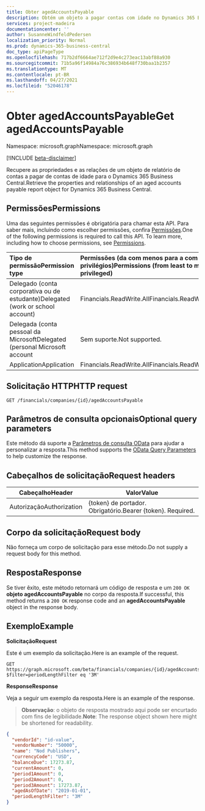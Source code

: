 ```yaml
---
title: Obter agedAccountsPayable
description: Obtém um objeto a pagar contas com idade no Dynamics 365 Business Central.
services: project-madeira
documentationcenter: ''
author: SusanneWindfeldPedersen
localization_priority: Normal
ms.prod: dynamics-365-business-central
doc_type: apiPageType
ms.openlocfilehash: 717b2df6664ae712f2d9e4c273eac13abf88a930
ms.sourcegitcommit: 71b5a96f14984a76c386934b648f730baa1b2357
ms.translationtype: MT
ms.contentlocale: pt-BR
ms.lasthandoff: 04/27/2021
ms.locfileid: "52046178"
---
```

# <a name="get-agedaccountspayable"></a><span data-ttu-id="78610-103">Obter agedAccountsPayable</span><span class="sxs-lookup"><span data-stu-id="78610-103">Get agedAccountsPayable</span></span>

<span data-ttu-id="78610-104">Namespace: microsoft.graph</span><span class="sxs-lookup"><span data-stu-id="78610-104">Namespace: microsoft.graph</span></span>

[!INCLUDE [beta-disclaimer](../../includes/beta-disclaimer.md)]

<span data-ttu-id="78610-105">Recupere as propriedades e as relações de um objeto de relatório de contas a pagar de contas de idade para o Dynamics 365 Business Central.</span><span class="sxs-lookup"><span data-stu-id="78610-105">Retrieve the properties and relationships of an aged accounts payable report object for Dynamics 365 Business Central.</span></span>

## <a name="permissions"></a><span data-ttu-id="78610-106">Permissões</span><span class="sxs-lookup"><span data-stu-id="78610-106">Permissions</span></span>
<span data-ttu-id="78610-p101">Uma das seguintes permissões é obrigatória para chamar esta API. Para saber mais, incluindo como escolher permissões, confira [Permissões](/graph/permissions-reference).</span><span class="sxs-lookup"><span data-stu-id="78610-p101">One of the following permissions is required to call this API. To learn more, including how to choose permissions, see [Permissions](/graph/permissions-reference).</span></span>

|<span data-ttu-id="78610-109">Tipo de permissão</span><span class="sxs-lookup"><span data-stu-id="78610-109">Permission type</span></span> |<span data-ttu-id="78610-110">Permissões (da com menos para a com mais privilégios)</span><span class="sxs-lookup"><span data-stu-id="78610-110">Permissions (from least to most privileged)</span></span>|
|:---------------|:------------------------------------------|
|<span data-ttu-id="78610-111">Delegado (conta corporativa ou de estudante)</span><span class="sxs-lookup"><span data-stu-id="78610-111">Delegated (work or school account)</span></span>|<span data-ttu-id="78610-112">Financials.ReadWrite.All</span><span class="sxs-lookup"><span data-stu-id="78610-112">Financials.ReadWrite.All</span></span> |
|<span data-ttu-id="78610-113">Delegada (conta pessoal da Microsoft</span><span class="sxs-lookup"><span data-stu-id="78610-113">Delegated (personal Microsoft account</span></span>|<span data-ttu-id="78610-114">Sem suporte.</span><span class="sxs-lookup"><span data-stu-id="78610-114">Not supported.</span></span>|
|<span data-ttu-id="78610-115">Application</span><span class="sxs-lookup"><span data-stu-id="78610-115">Application</span></span>|<span data-ttu-id="78610-116">Financials.ReadWrite.All</span><span class="sxs-lookup"><span data-stu-id="78610-116">Financials.ReadWrite.All</span></span>|

## <a name="http-request"></a><span data-ttu-id="78610-117">Solicitação HTTP</span><span class="sxs-lookup"><span data-stu-id="78610-117">HTTP request</span></span>
```http
GET /financials/companies/{id}/agedAccountsPayable
```
## <a name="optional-query-parameters"></a><span data-ttu-id="78610-118">Parâmetros de consulta opcionais</span><span class="sxs-lookup"><span data-stu-id="78610-118">Optional query parameters</span></span>
<span data-ttu-id="78610-119">Este método dá suporte a [Parâmetros de consulta OData](/graph/query-parameters) para ajudar a personalizar a resposta.</span><span class="sxs-lookup"><span data-stu-id="78610-119">This method supports the [OData Query Parameters](/graph/query-parameters) to help customize the response.</span></span>

## <a name="request-headers"></a><span data-ttu-id="78610-120">Cabeçalhos de solicitação</span><span class="sxs-lookup"><span data-stu-id="78610-120">Request headers</span></span>
|<span data-ttu-id="78610-121">Cabeçalho</span><span class="sxs-lookup"><span data-stu-id="78610-121">Header</span></span>        |<span data-ttu-id="78610-122">Valor</span><span class="sxs-lookup"><span data-stu-id="78610-122">Value</span></span>                     |
|--------------|--------------------------|
|<span data-ttu-id="78610-123">Autorização</span><span class="sxs-lookup"><span data-stu-id="78610-123">Authorization</span></span> |<span data-ttu-id="78610-p102">{token} de portador. Obrigatório.</span><span class="sxs-lookup"><span data-stu-id="78610-p102">Bearer {token}. Required.</span></span> |

## <a name="request-body"></a><span data-ttu-id="78610-126">Corpo da solicitação</span><span class="sxs-lookup"><span data-stu-id="78610-126">Request body</span></span>
<span data-ttu-id="78610-127">Não forneça um corpo de solicitação para esse método.</span><span class="sxs-lookup"><span data-stu-id="78610-127">Do not supply a request body for this method.</span></span>

## <a name="response"></a><span data-ttu-id="78610-128">Resposta</span><span class="sxs-lookup"><span data-stu-id="78610-128">Response</span></span>
<span data-ttu-id="78610-129">Se tiver êxito, este método retornará um código de resposta e um `200 OK` **objeto agedAccountsPayable** no corpo da resposta.</span><span class="sxs-lookup"><span data-stu-id="78610-129">If successful, this method returns a `200 OK` response code and an **agedAccountsPayable** object in the response body.</span></span>

## <a name="example"></a><span data-ttu-id="78610-130">Exemplo</span><span class="sxs-lookup"><span data-stu-id="78610-130">Example</span></span>

<span data-ttu-id="78610-131">**Solicitação**</span><span class="sxs-lookup"><span data-stu-id="78610-131">**Request**</span></span>

<span data-ttu-id="78610-132">Este é um exemplo da solicitação.</span><span class="sxs-lookup"><span data-stu-id="78610-132">Here is an example of the request.</span></span>
```http
GET https://graph.microsoft.com/beta/financials/companies/{id}/agedAccountsPayable?$filter=periodLengthFilter eq '3M'
```

<span data-ttu-id="78610-133">**Response**</span><span class="sxs-lookup"><span data-stu-id="78610-133">**Response**</span></span>

<span data-ttu-id="78610-134">Veja a seguir um exemplo da resposta.</span><span class="sxs-lookup"><span data-stu-id="78610-134">Here is an example of the response.</span></span> 

> <span data-ttu-id="78610-135">**Observação**: o objeto de resposta mostrado aqui pode ser encurtado com fins de legibilidade.</span><span class="sxs-lookup"><span data-stu-id="78610-135">**Note**: The response object shown here might be shortened for readability.</span></span>

```json
{
  "vendorId": "id-value",
  "vendorNumber": "50000",
  "name": "Nod Publishers",
  "currencyCode": "USD",
  "balanceDue": 17273.87,
  "currentAmount": 0,
  "period1Amount": 0,
  "period2Amount": 0,
  "period3Amount": 17273.87,
  "agedAsOfDate": "2019-01-01",
  "periodLengthFilter": "3M"  
}
```


